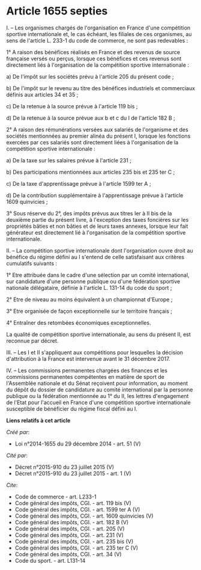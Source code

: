 # Article 1655 septies

I. – Les organismes chargés de l'organisation en France d'une compétition sportive internationale et, le cas échéant, les
filiales de ces organismes, au sens de l'article L. 233-1 du code de commerce, ne sont pas redevables : 

1° A raison des bénéfices réalisés en France et des revenus de source française versés ou perçus, lorsque ces bénéfices et
ces revenus sont directement liés à l'organisation de la compétition sportive internationale : 

a) De l'impôt sur les sociétés prévu à l'article 205 du présent code ; 

b) De l'impôt sur le revenu au titre des bénéfices industriels et commerciaux définis aux articles 34 et 35 ; 

c) De la retenue à la source prévue à l'article 119 bis ; 

d) De la retenue à la source prévue aux b et c du I de l'article 182 B ; 

2° A raison des rémunérations versées aux salariés de l'organisme et des sociétés mentionnées au premier alinéa du présent I,
lorsque les fonctions exercées par ces salariés sont directement liées à l'organisation de la compétition sportive
internationale : 

a) De la taxe sur les salaires prévue à l'article 231 ; 

b) Des participations mentionnées aux articles 235 bis et 235 ter C ; 

c) De la taxe d'apprentissage prévue à l'article 1599 ter A ; 

d) De la contribution supplémentaire à l'apprentissage prévue à l'article 1609 quinvicies ; 

3° Sous réserve du 2°, des impôts prévus aux titres Ier à II bis de la deuxième partie du présent livre, à l'exception des
taxes foncières sur les propriétés bâties et non bâties et de leurs taxes annexes, lorsque leur fait générateur est
directement lié à l'organisation de la compétition sportive internationale. 

II. – La compétition sportive internationale dont l'organisation ouvre droit au bénéfice du régime défini au I s'entend de
celle satisfaisant aux critères cumulatifs suivants : 

1° Etre attribuée dans le cadre d'une sélection par un comité international, sur candidature d'une personne publique ou d'une
fédération sportive nationale délégataire, définie à l'article L. 131-14 du code du sport ; 

2° Etre de niveau au moins équivalent à un championnat d'Europe ; 

3° Etre organisée de façon exceptionnelle sur le territoire français ; 

4° Entraîner des retombées économiques exceptionnelles. 

La qualité de compétition sportive internationale, au sens du présent II, est reconnue par décret. 

III. – Les I et II s'appliquent aux compétitions pour lesquelles la décision d'attribution à la France est intervenue avant
le 31 décembre 2017. 

IV. – Les commissions permanentes chargées des finances et les commissions permanentes compétentes en matière de sport de
l'Assemblée nationale et du Sénat reçoivent pour information, au moment du dépôt du dossier de candidature au comité
international par la personne publique ou la fédération mentionnée au 1° du II, les lettres d'engagement de l'Etat pour
l'accueil en France d'une compétition sportive internationale susceptible de bénéficier du régime fiscal défini au I.

**Liens relatifs à cet article**

_Créé par_:

  - Loi n°2014-1655 du 29 décembre 2014 - art. 51 (V)

_Cité par_:

  - Décret n°2015-910 du 23 juillet 2015 (V)
  - Décret n°2015-910 du 23 juillet 2015 - art. 1 (V)

_Cite_:

  - Code de commerce - art. L233-1
  - Code général des impôts, CGI. - art. 119 bis (V)
  - Code général des impôts, CGI. - art. 1599 ter A (V)
  - Code général des impôts, CGI. - art. 1609 quinvicies (V)
  - Code général des impôts, CGI. - art. 182 B (V)
  - Code général des impôts, CGI. - art. 205 (V)
  - Code général des impôts, CGI. - art. 231 (V)
  - Code général des impôts, CGI. - art. 235 bis (V)
  - Code général des impôts, CGI. - art. 235 ter C (V)
  - Code général des impôts, CGI. - art. 34 (V)
  - Code du sport. - art. L131-14
